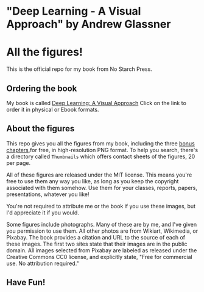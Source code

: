 # "Deep Learning - A Visual Approach" by Andrew Glassner
# All the figures!

This is the official repo for my book from No Starch Press.

## Ordering the book

My book is called [Deep Learning: A Visual Approach](https://nostarch.com/deep-learning-visual-approach) 
Click on the link to order it in physical or Ebook formats.

## About the figures

This repo gives you all the figures from my book, 
including the three [bonus chapters](https://github.com/blueberrymusic/Deep-Learning-A-Visual-Approach/tree/main/Bonus-Chapters),for free, in high-resolution
PNG format. 
To help you search, there's a directory called `Thumbnails` which 
offers contact sheets of the figures, 20 per page.

All of these figures are released under the MIT license. This
means you're free to use them any way you like, as long as you keep the 
copyright associated with them somehow. Use them for your classes,
reports, papers, presentations, whatever you like!

You're not required to attribute me or the book if you use these images, 
but I'd appreciate it if you would. 

Some figures include photographs. Many of these are by me, and I've
given you permission to use them. All other
photos are from Wikiart, Wikimedia, or Pixabay. The book provides a citation
and URL to the source of each of these images. The first two sites state that
their images are in the public domain. All images selected from Pixabay are 
labeled as released under the Creative Commons CC0 license, and explicitly
state, "Free for commercial use. No attribution required."

## Have Fun!
